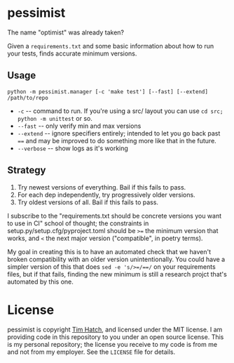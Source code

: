 # pessimist

The name "optimist" was already taken?

Given a `requirements.txt` and some basic information about how to run your
tests, finds accurate minimum versions.


## Usage

```
python -m pessimist.manager [-c 'make test'] [--fast] [--extend] /path/to/repo
```

* `-c` -- command to run.  If you're using a src/ layout you can use `cd src;
  python -m unittest` or so.
* `--fast` -- only verify min and max versions
* `--extend` -- ignore specifiers entirely; intended to let you go back past
  `==` and may be improved to do something more like that in the future.
* `--verbose` -- show logs as it's working


## Strategy

1. Try newest versions of everything. Bail if this fails to pass.
2. For each dep independently, try progressively older versions.
3. Try oldest versions of all.  Bail if this fails to pass.

I subscribe to the "requirements.txt should be concrete versions you want to
use in CI" school of thought; the constraints in setup.py/setup.cfg/pyproject.toml
should be `>=` the minimum version that works, and `<` the next major version
("compatible", in poetry terms).

My goal in creating this is to have an automated check that we haven't broken
compatibility with an older version unintentionally.  You could have a simpler
version of this that does `sed -e 's/>=/==/` on your requirements files, but if
that fails, finding the new minimum is still a research projct that's automated
by this one.


# License

pessimist is copyright [Tim Hatch](https://timhatch.com/), and licensed under
the MIT license.  I am providing code in this repository to you under an open
source license.  This is my personal repository; the license you receive to
my code is from me and not from my employer. See the `LICENSE` file for details.
